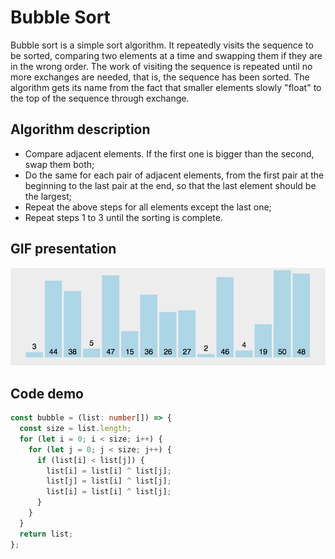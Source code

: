 # Bubble Sort

Bubble sort is a simple sort algorithm. It repeatedly visits the sequence to be sorted, comparing two elements at a time and swapping them if they are in the wrong order. The work of visiting the sequence is repeated until no more exchanges are needed, that is, the sequence has been sorted. The algorithm gets its name from the fact that smaller elements slowly "float" to the top of the sequence through exchange.

## Algorithm description

- Compare adjacent elements. If the first one is bigger than the second, swap them both;
- Do the same for each pair of adjacent elements, from the first pair at the beginning to the last pair at the end, so that the last element should be the largest;
- Repeat the above steps for all elements except the last one;
- Repeat steps 1 to 3 until the sorting is complete.

## GIF presentation

![Bubble Sort](../../../../../assets/ranuts/sort/bubble.gif)

## Code demo

```ts
const bubble = (list: number[]) => {
  const size = list.length;
  for (let i = 0; i < size; i++) {
    for (let j = 0; j < size; j++) {
      if (list[i] < list[j]) {
        list[i] = list[i] ^ list[j];
        list[j] = list[i] ^ list[j];
        list[i] = list[i] ^ list[j];
      }
    }
  }
  return list;
};
```
